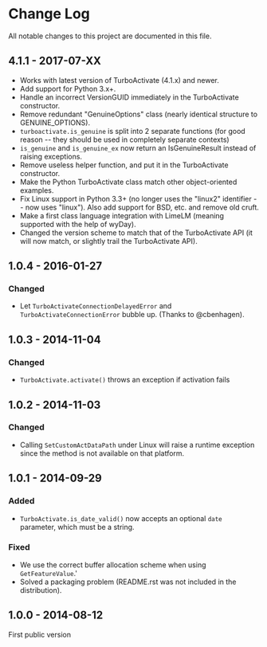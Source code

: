 # Change Log

All notable changes to this project are documented in this file.

## 4.1.1 - 2017-07-XX

* Works with latest version of TurboActivate (4.1.x) and newer.
* Add support for Python 3.x+.
* Handle an incorrect VersionGUID immediately in the TurboActivate constructor.
* Remove redundant "GenuineOptions" class (nearly identical structure to GENUINE_OPTIONS).
* `turboactivate.is_genuine` is split into 2 separate functions (for good reason --
  they should be used in completely separate contexts)
* `is_genuine` and `is_genuine_ex` now return an IsGenuineResult instead of raising exceptions.
* Remove useless helper function, and put it in the TurboActivate constructor.
* Make the Python TurboActivate class match other object-oriented examples.
* Fix Linux support in Python 3.3+ (no longer uses the "linux2" identifier --
  now uses "linux"). Also add support for BSD, etc. and remove old cruft.
* Make a first class language integration with LimeLM (meaning supported with
  the help of wyDay).
* Changed the version scheme to match that of the TurboActivate API (it will now match, or slightly trail the TurboActivate API).


## 1.0.4 - 2016-01-27

### Changed

* Let `TurboActivateConnectionDelayedError` and `TurboActivateConnectionError` bubble up. (Thanks
  to @cbenhagen).


## 1.0.3 - 2014-11-04

### Changed

* `TurboActivate.activate()` throws an exception if activation fails


## 1.0.2 - 2014-11-03

### Changed

* Calling `SetCustomActDataPath` under Linux will raise a runtime exception since the method is not
  available on that platform.


## 1.0.1 - 2014-09-29

### Added

* `TurboActivate.is_date_valid()` now accepts an optional `date` parameter, which must be a
  string.


### Fixed

* We use the correct buffer allocation scheme when using `GetFeatureValue`.'
* Solved a packaging problem (README.rst was not included in the distribution).


## 1.0.0 - 2014-08-12

First public version
